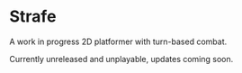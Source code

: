 # Strafe
A work in progress 2D platformer with turn-based combat.

Currently unreleased and unplayable, updates coming soon.
